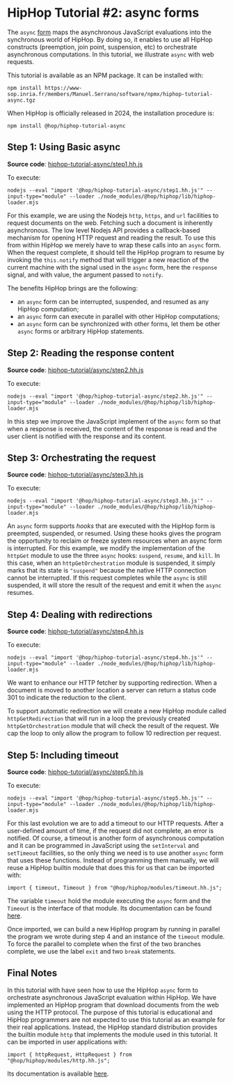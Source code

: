 HipHop Tutorial #2: async forms
===============================

The `async` [form](http://hop.inria.fr/home/hiphop/async.html) maps
the asynchronous JavaScript evaluations into the synchronous world
of HipHop. By doing so, it enables to use all HipHop constructs
(preemption, join point, suspension, etc) to orchestrate asynchronous
computations. In this tutorial, we illustrate `async` with web
requests.

This tutorial is available as an NPM package. It can be installed with:

```
npm install https://www-sop.inria.fr/members/Manuel.Serrano/software/npmx/hiphop-tutorial-async.tgz
```

When HipHop is officially released in 2024, the installation procedure is:

```
npm install @hop/hiphop-tutorial-async
```


Step 1: Using Basic async
-------------------------

**Source code**: [hiphop-tutorial-async/step1.hh.js](./step1.hh.js)


To execute:

```
nodejs --eval "import '@hop/hiphop-tutorial-async/step1.hh.js'" --input-type="module" --loader ./node_modules/@hop/hiphop/lib/hiphop-loader.mjs 
```

For this example, we are using the Nodejs `http`, `https`, and `url`
facilities to request documents on the web. Fetching such a document
is inherently asynchronous. The low level Nodejs API provides a
callback-based mechanism for opening HTTP request and reading the
result. To use this from within HipHop we merely have to wrap these
calls into an `async` form. When the request complete, it should
tell the HipHop program to resume by invoking the `this.notify`
method that will trigger a new reaction of the current machine with
the signal used in the `async` form, here the `response` signal, 
and with value, the argument passed to `notify`.

The benefits HipHop brings are the following:

  * an `async` form can be interrupted, suspended, and resumed as
  any HipHop computation;
  * an `async` form can execute in parallel with other HipHop computations;
  * an `async` form can be synchronized with other forms, let them be other
  `async` forms or arbitrary HipHop statements.


Step 2: Reading the response content
------------------------------------

**Source code**: [hiphop-tutorial/async/step2.hh.js](./step2.hh.js)

To execute:

```
nodejs --eval "import '@hop/hiphop-tutorial-async/step2.hh.js'" --input-type="module" --loader ./node_modules/@hop/hiphop/lib/hiphop-loader.mjs 
```

In this step we improve the JavaScript implement of the `async` form
so that when a response is received, the content of the response is
read and the user client is notified with the response and its
content. 


Step 3: Orchestrating the request
---------------------------------

**Source code**: [hiphop-tutorial/async/step3.hh.js](./step3.hh.js)

To execute: 

```
nodejs --eval "import '@hop/hiphop-tutorial-async/step3.hh.js'" --input-type="module" --loader ./node_modules/@hop/hiphop/lib/hiphop-loader.mjs 
```

An `async` form supports *hooks* that are executed with the HipHop
form is preempted, suspended, or resumed. Using these hooks gives
the program the opportunity to reclaim or freeze system resources when an
async form is interrupted. For this example, we modify the implementation
of the `httpGet` module to use the three `async` hooks: `suspend`, 
`resume`, and `kill`. In this case, when an `httpGetOrchestration`
module is suspended, it simply marks that its state is `"suspend"` because
the native HTTP connection cannot be interrupted. If this request
completes while the `async` is still suspended, it will store the result
of the request and emit it when the `async` resumes.


Step 4: Dealing with redirections
---------------------------------

**Source code**: [hiphop-tutorial/async/step4.hh.js](./step4.hh.js)

To execute: 

```
nodejs --eval "import '@hop/hiphop-tutorial-async/step4.hh.js'" --input-type="module" --loader ./node_modules/@hop/hiphop/lib/hiphop-loader.mjs 
```

We want to enhance our HTTP fetcher by supporting redirection. When 
a document is moved to another location a server can return a
status code 301 to indicate the reduction to the client.

To support automatic redirection we will create a new HipHop module
called `httpGetRedirection` that will run in a loop the previously
created `httpGetOrchestration` module that will check the result of
the request. We cap the loop to only allow the program to follow 10 
redirection per request.


Step 5: Including timeout
-------------------------

**Source code**: [hiphop-tutorial/async/step5.hh.js](./step5.hh.js)

To execute: 

```
nodejs --eval "import '@hop/hiphop-tutorial-async/step5.hh.js'" --input-type="module" --loader ./node_modules/@hop/hiphop/lib/hiphop-loader.mjs 
```

For this last evolution we are to add a timeout to our HTTP requests.
After a user-defined amount of time, if the request did not complete, 
an error is notified. Of course, a timeout is another form of 
asynchronous computation and it can be programmed in JavaScript
using the `setInterval` and `setTimeout` facilities, so the only
thing we need is to use another `async` form that uses these functions.
Instead of programming them manually, we will reuse a HipHop builtin
module that does this for us that can be imported with:

```
import { timeout, Timeout } from "@hop/hiphop/modules/timeout.hh.js";
```

The variable `timeout` hold the module executing the `async` form 
and the `Timeout` is the interface of that module. Its documentation
can be found [here](http://hop.inria.fr/home/hiphop/modules/timeout.html).

Once imported, we can build a new HipHop program by running in parallel
the program we wrote during step 4 and an instance of the `timeout`
module. To force the parallel to complete when the first of the two
branches complete, we use the label `exit` and two `break` statements.


Final Notes
-----------

In this tutorial with have seen how to use the HipHop `async` form to
orchestrate asynchronous JavaScript evaluation within HipHop. We have
implemented an HipHop program that download documents from the web
using the HTTP protocol. The purpose of this tutorial is educational and
HipHop programmers are not expected to use this tutorial as an example
for their real applications. Instead, the HipHop standard distribution
provides the builtin module `http` that implements the module used
in this tutorial. It can be imported in user applications with:

```
import { httpRequest, HttpRequest } from "@hop/hiphop/modules/http.hh.js";
```

Its documentation is available [here](http://hop.inria.fr/home/hiphop/modules/http.html).
